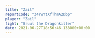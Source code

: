 ```yaml
---
title: "Zail"
reportCode: "34rwYtXfThmA2Dbp"
player: "Zail"
fight: "Gruul the Dragonkiller"
date: 2021-06-27T18:56:46.133000+00:00
---
```

